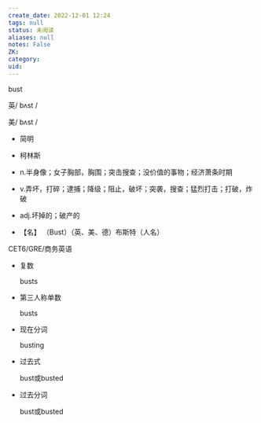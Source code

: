 ```yaml
---
create_date: 2022-12-01 12:24
tags: null
status: 未阅读 
aliases: null
notes: False
ZK: 
category: 
uid: 
---
```


bust

英/ bʌst /

美/ bʌst /

-   简明
-   柯林斯

-   n.半身像；女子胸部，胸围；突击搜查；没价值的事物；经济萧条时期
-   v.弄坏，打碎；逮捕；降级；阻止，破坏；突袭，搜查；猛烈打击；打破，炸破
-   adj.坏掉的；破产的
-   【名】 （Bust）（英、美、德）布斯特（人名）

CET6/GRE/商务英语

-   复数
    
    busts
-   第三人称单数
    
    busts
-   现在分词
    
    busting
-   过去式
    
    bust或busted
-   过去分词
    
    bust或busted